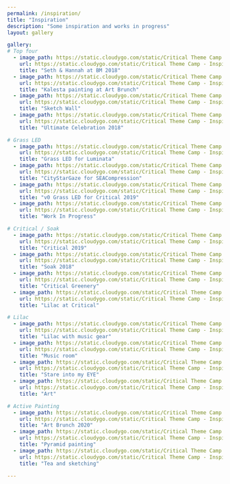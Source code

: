 ```yaml
---
permalink: /inspiration/
title: "Inspiration"
description: "Some inspiration and works in progress"
layout: gallery

gallery:
# Top four
  - image_path: https://static.cloudygo.com/static/Critical Theme Camp - Inspiration/2018-08-27 at 18-17-23_thumb.jpg
    url: https://static.cloudygo.com/static/Critical Theme Camp - Inspiration/2018-08-27 at 18-17-23.jpg
    title: "Seth & Hannah at BM 2018"
  - image_path: https://static.cloudygo.com/static/Critical Theme Camp - Inspiration/Kaylie art brunch_thumb.jpg
    url: https://static.cloudygo.com/static/Critical Theme Camp - Inspiration/Kaylie art brunch.jpg
    title: "Kalesta painting at Art Brunch"
  - image_path: https://static.cloudygo.com/static/Critical Theme Camp - Inspiration/PXL_20211228_221640695_thumb.jpg
    url: https://static.cloudygo.com/static/Critical Theme Camp - Inspiration/PXL_20211228_221640695.jpg
    title: "Sketch Wall"
  - image_path: https://static.cloudygo.com/static/Critical Theme Camp - Inspiration/IMG_9386_thumb.jpg
    url: https://static.cloudygo.com/static/Critical Theme Camp - Inspiration/IMG_9386.jpg
    title: "Ultimate Celebration 2018"

# Grass LED
  - image_path: https://static.cloudygo.com/static/Critical Theme Camp - Inspiration/IMG_20190917_030317_thumb.jpg
    url: https://static.cloudygo.com/static/Critical Theme Camp - Inspiration/IMG_20190917_030317.jpg
    title: "Grass LED for Luminata"
  - image_path: https://static.cloudygo.com/static/Critical Theme Camp - Inspiration/IMG_20191019_001756_thumb.jpg
    url: https://static.cloudygo.com/static/Critical Theme Camp - Inspiration/IMG_20191019_001756.jpg
    title: "CityStarGaze for SEACompression"
  - image_path: https://static.cloudygo.com/static/Critical Theme Camp - Inspiration/IMG_20190710_232821_thumb.jpg
    url: https://static.cloudygo.com/static/Critical Theme Camp - Inspiration/IMG_20190710_232821.jpg
    title: "v0 Grass LED for Critical 2019"
  - image_path: https://static.cloudygo.com/static/Critical Theme Camp - Inspiration/IMG_20191019_000737_thumb.jpg
    url: https://static.cloudygo.com/static/Critical Theme Camp - Inspiration/IMG_20191019_000737.jpg
    title: "Work In Progress"

# Critical / Soak
  - image_path: https://static.cloudygo.com/static/Critical Theme Camp - Inspiration/MVIMG_20190713_004705_thumb.jpg
    url: https://static.cloudygo.com/static/Critical Theme Camp - Inspiration/MVIMG_20190713_004705.jpg
    title: "Critical 2019"
  - image_path: https://static.cloudygo.com/static/Critical Theme Camp - Inspiration/20180603_191059_thumb.jpg
    url: https://static.cloudygo.com/static/Critical Theme Camp - Inspiration/20180603_191059.jpg
    title: "Soak 2018"
  - image_path: https://static.cloudygo.com/static/Critical Theme Camp - Inspiration/IMG_20190712_192023_thumb.jpg
    url: https://static.cloudygo.com/static/Critical Theme Camp - Inspiration/IMG_20190712_192023.jpg
    title: "Critical Greenery"
  - image_path: https://static.cloudygo.com/static/Critical Theme Camp - Inspiration/IMG_20190712_190301_thumb.jpg
    url: https://static.cloudygo.com/static/Critical Theme Camp - Inspiration/IMG_20190712_190301.jpg
    title: "Lilac at Critical"

# Lilac
  - image_path: https://static.cloudygo.com/static/Critical Theme Camp - Inspiration/PXL_20210628_192253465_thumb.jpg
    url: https://static.cloudygo.com/static/Critical Theme Camp - Inspiration/PXL_20210628_192253465.jpg
    title: "Lilac with music gear"
  - image_path: https://static.cloudygo.com/static/Critical Theme Camp - Inspiration/PXL_20220114_074112924_thumb.jpg
    url: https://static.cloudygo.com/static/Critical Theme Camp - Inspiration/PXL_20220114_074112924.jpg
    title: "Music room"
  - image_path: https://static.cloudygo.com/static/Critical Theme Camp - Inspiration/PXL_20220111_230431952_thumb.jpg
    url: https://static.cloudygo.com/static/Critical Theme Camp - Inspiration/PXL_20220111_230431952.jpg
    title: "Stare into my EYE"
  - image_path: https://static.cloudygo.com/static/Critical Theme Camp - Inspiration/PXL_20210712_033827938_thumb.jpg
    url: https://static.cloudygo.com/static/Critical Theme Camp - Inspiration/PXL_20210712_033827938.jpg
    title: "Art"

# Active Painting
  - image_path: https://static.cloudygo.com/static/Critical Theme Camp - Inspiration/Erin Loren Seth art brunch_thumb.jpg
    url: https://static.cloudygo.com/static/Critical Theme Camp - Inspiration/Erin Loren Seth art brunch.jpg
    title: "Art Brunch 2020"
  - image_path: https://static.cloudygo.com/static/Critical Theme Camp - Inspiration/PXL_20220117_025622659_thumb.jpg
    url: https://static.cloudygo.com/static/Critical Theme Camp - Inspiration/PXL_20220117_025622659.jpg
    title: "Pyramid painting"
  - image_path: https://static.cloudygo.com/static/Critical Theme Camp - Inspiration/PXL_20211221_103801637_thumb.jpg
    url: https://static.cloudygo.com/static/Critical Theme Camp - Inspiration/PXL_20211221_103801637.jpg
    title: "Tea and sketching"

---
```

